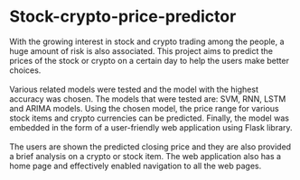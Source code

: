 # Stock-crypto-price-predictor
With the growing interest in stock and crypto trading among the people, a huge amount of risk is also associated. This project aims to predict the prices of the stock or crypto on a certain day to help the users make better choices. </br></br> Various related models were tested and the model with the highest accuracy was chosen. The models that were tested are: SVM, RNN, LSTM and ARIMA models. Using the chosen model, the price range for various stock items and crypto currencies can be predicted. Finally, the model was embedded in the form of a user-friendly web application using Flask library. </br></br> The users are shown the predicted closing price and they are also provided a brief analysis on a crypto or stock item. The web application also has a home page and effectively enabled navigation to all the web pages.
